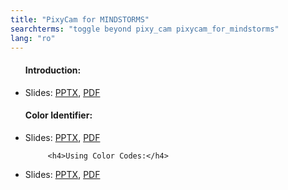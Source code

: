 ```yaml
---
title: "PixyCam for MINDSTORMS"
searchterms: "toggle beyond pixy_cam pixycam_for_mindstorms"
lang: "ro"
---
```

 <ul>

<h4>Introduction:</h4>
 <li class="ng-binding">Slides:
 <a href="ProgrammingLessons/beyond/PixyIntro (rom).pptx">PPTX</a>,
 <a href="ProgrammingLessons/beyond/PixyIntro (rom).pdf">PDF</a>
 </li>
</ul>

 <ul>

<h4>Color Identifier:</h4>
 <li class="ng-binding">Slides:
 <a href="ProgrammingLessons/beyond/PixyColorIdentifier (rom).pptx">PPTX</a>,
 <a href="ProgrammingLessons/beyond/PixyColorIdentifier (rom).pdf">PDF</a>
 </li></ul>

<ul>

		 <h4>Using Color Codes:</h4>
 <li class="ng-binding">Slides:
 <a href="ProgrammingLessons/beyond/PixyColorCodes (rom).pptx">PPTX</a>,
 <a href="ProgrammingLessons/beyond/PixyColorCodes (rom).pdf">PDF</a>
 </li>
</ul>
